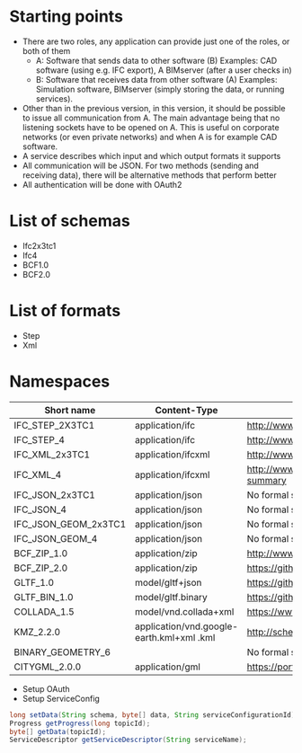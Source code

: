 # Starting points
- There are two roles, any application can provide just one of the roles, or both of them
  - A: Software that sends data to other software (B)
    Examples: CAD software (using e.g. IFC export), A BIMserver (after a user checks in)
  - B: Software that receives data from other software (A)
    Examples: Simulation software, BIMserver (simply storing the data, or running services).
- Other than in the previous version, in this version, it should be possible to issue all communication from A. The main advantage being that no listening sockets have to be opened on A. This is useful on corporate networks (or even private networks) and when A is for example CAD software.
- A service describes which input and which output formats it supports
- All communication will be JSON. For two methods (sending and receiving data), there will be alternative methods that perform better
- All authentication will be done with OAuth2

# List of schemas
- Ifc2x3tc1
- Ifc4
- BCF1.0
- BCF2.0

# List of formats
- Step
- Xml

# Namespaces

| Short name | Content-Type | URL |
|---|---|---|
| IFC_STEP_2X3TC1 | application/ifc | http://www.buildingsmart-tech.org/specifications/ifc-releases/ifc2x3-tc1-release |
| IFC_STEP_4 | application/ifc | http://www.buildingsmart-tech.org/specifications/ifc-releases/ifc4-release |
| IFC_XML_2x3TC1 | application/ifcxml | http://www.buildingsmart-tech.org/specifications/ifcxml-releases/ifcxml2x3-release/summary |
| IFC_XML_4 | application/ifcxml | http://www.buildingsmart-tech.org/specifications/ifcxml-releases/ifcxml4-release/ifcxml4-release-summary |
| IFC_JSON_2x3TC1 | application/json | No formal specification |
| IFC_JSON_4 | application/json | No formal specification |
| IFC_JSON_GEOM_2x3TC1 | application/json | No formal specification |
| IFC_JSON_GEOM_4 | application/json | No formal specification |
| BCF_ZIP_1.0 | application/zip | http://www.buildingsmart-tech.org/specifications/bcf-releases/bcfxml-v1 |
| BCF_ZIP_2.0 | application/zip | https://github.com/BuildingSMART/BCF-XML |
| GLTF_1.0 | model/gltf+json | https://github.com/KhronosGroup/glTF/blob/master/specification/README.md |
| GLTF_BIN_1.0 | model/gltf.binary | https://github.com/KhronosGroup/glTF/blob/master/extensions/Khronos/KHR_binary_glTF/README.md |
| COLLADA_1.5 | model/vnd.collada+xml | https://www.khronos.org/files/collada_spec_1_5.pdf |
| KMZ_2.2.0 | application/vnd.google-earth.kml+xml .kml | http://schemas.opengis.net/kml/2.2.0/ |
| BINARY_GEOMETRY_6 | | No formal specification |
| CITYGML_2.0.0 | application/gml | https://portal.opengeospatial.org/files/?artifact_id=47842 |

- Setup OAuth
- Setup ServiceConfig
```java
long setData(String schema, byte[] data, String serviceConfigurationId);
Progress getProgress(long topicId);
byte[] getData(topicId);
ServiceDescriptor getServiceDescriptor(String serviceName);
```